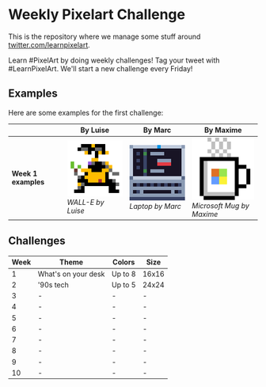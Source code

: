 # Weekly Pixelart Challenge

This is the repository where we manage some stuff around [twitter.com/learnpixelart](https://twitter.com/learnpixelart).

Learn #PixelArt by doing weekly challenges! Tag your tweet with #LearnPixelArt. We'll start a new challenge every Friday!

## Examples

Here are some examples for the first challenge:

|  | By Luise | By Marc | By Maxime |
| - | - | - | - |
| **Week 1 examples** | ![WALL-E by Luise](/week1/walle-pixelartchallenge.png) <br/>*WALL-E by Luise* | ![Laptop by Marc](/week1/laptop-marcduiker.png)<br/>*Laptop by Marc* | ![Microsoft Mug by Maxime](week1/MicrosoftMug.png)<br/>*Microsoft Mug by Maxime* |

## Challenges

| Week | Theme | Colors | Size
| - | - | - | -
| 1 | What's on your desk | Up to 8 | 16x16
| 2 | '90s tech | Up to 5 | 24x24
| 3 | - | - | -
| 4 | - | - | -
| 5 | - | - | -
| 6 | - | - | -
| 7 | - | - | -
| 8 | - | - | -
| 9 | - | - | -
| 10 | - | - | -

